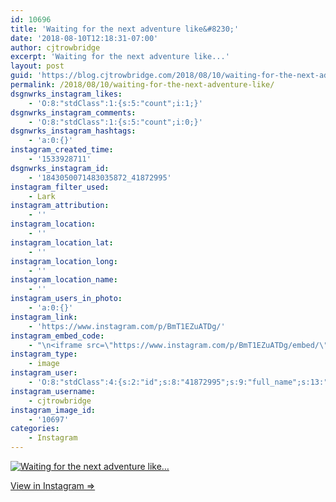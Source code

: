 ```yaml
---
id: 10696
title: 'Waiting for the next adventure like&#8230;'
date: '2018-08-10T12:18:31-07:00'
author: cjtrowbridge
excerpt: 'Waiting for the next adventure like...'
layout: post
guid: 'https://blog.cjtrowbridge.com/2018/08/10/waiting-for-the-next-adventure-like/'
permalink: /2018/08/10/waiting-for-the-next-adventure-like/
dsgnwrks_instagram_likes:
    - 'O:8:"stdClass":1:{s:5:"count";i:1;}'
dsgnwrks_instagram_comments:
    - 'O:8:"stdClass":1:{s:5:"count";i:0;}'
dsgnwrks_instagram_hashtags:
    - 'a:0:{}'
instagram_created_time:
    - '1533928711'
dsgnwrks_instagram_id:
    - '1843050071483035872_41872995'
instagram_filter_used:
    - Lark
instagram_attribution:
    - ''
instagram_location:
    - ''
instagram_location_lat:
    - ''
instagram_location_long:
    - ''
instagram_location_name:
    - ''
instagram_users_in_photo:
    - 'a:0:{}'
instagram_link:
    - 'https://www.instagram.com/p/BmT1EZuATDg/'
instagram_embed_code:
    - "\n<iframe src=\"https://www.instagram.com/p/BmT1EZuATDg/embed/\" width=\"612\" height=\"710\" frameborder=\"0\" scrolling=\"no\" allowtransparency=\"true\" class=\"insta-image-embed\"></iframe>\n"
instagram_type:
    - image
instagram_user:
    - 'O:8:"stdClass":4:{s:2:"id";s:8:"41872995";s:9:"full_name";s:13:"CJ Trowbridge";s:15:"profile_picture";s:141:"https://scontent.cdninstagram.com/vp/c93d7c6cca10c47382e1b61b6f66100c/5C07D31C/t51.2885-19/s150x150/13724650_1188772791164794_142557231_a.jpg";s:8:"username";s:12:"cjtrowbridge";}'
instagram_username:
    - cjtrowbridge
instagram_image_id:
    - '10697'
categories:
    - Instagram
---
```


[![Waiting for the next adventure like…](https://blog.cjtrowbridge.com/wp-content/uploads/2018/08/1533928711-1-1.jpg)](https://www.instagram.com/p/BmT1EZuATDg/)

[View in Instagram ⇒](https://www.instagram.com/p/BmT1EZuATDg/)
